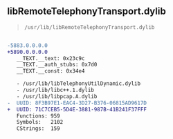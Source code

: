 ## libRemoteTelephonyTransport.dylib

> `/usr/lib/libRemoteTelephonyTransport.dylib`

```diff

-5883.0.0.0.0
+5890.0.0.0.0
   __TEXT.__text: 0x23c9c
   __TEXT.__auth_stubs: 0x7d0
   __TEXT.__const: 0x34e4

   - /usr/lib/libTelephonyUtilDynamic.dylib
   - /usr/lib/libc++.1.dylib
   - /usr/lib/libpcap.A.dylib
-  UUID: 8F3B97E1-EAC4-3D27-B376-06815AD9617D
+  UUID: 71C7CEB5-5D4E-3881-987B-41B241F37FFF
   Functions: 959
   Symbols:   2102
   CStrings:  159

```

